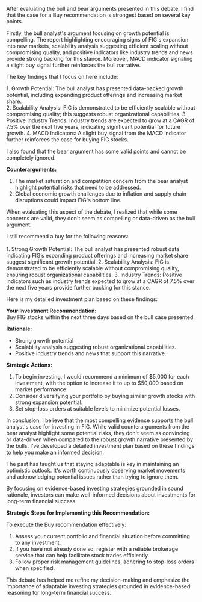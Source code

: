 After evaluating the bull and bear arguments presented in this debate,  I find that the case for a Buy recommendation is strongest based on several key points.

Firstly, the bull analyst's argument focusing on growth potential is compelling. The report highlighting encouraging signs of FIG's expansion into new markets, scalability analysis suggesting efficient scaling without compromising quality, and positive indicators like industry trends and news provide strong backing for this stance. Moreover, MACD indicator signaling a slight buy signal further reinforces the bull narrative.

The key findings that I focus on here include:

1\. Growth Potential: The bull analyst has presented data-backed growth potential, including expanding product offerings and increasing market share.\
2\. Scalability Analysis: FIG is demonstrated to be efficiently scalable without compromising quality; this suggests robust organizational capabilities.
3\. Positive Industry Trends: Industry trends are expected to grow at a CAGR of 7.5% over the next five years, indicating significant potential for future growth.
4\. MACD Indicators: A slight buy signal from the MACD indicator further reinforces the case for buying FIG stocks.

I also found that the bear argument has some valid points and cannot be completely ignored.&#x20;



**Counterarguments:**

1.  The market saturation and competition concern from the bear analyst highlight potential risks that need to be addressed.
2.  Global economic growth challenges due to inflation and supply chain disruptions could impact FIG's bottom line.

When evaluating this aspect of the debate, I realized that while some concerns are valid, they don't seem as compelling or data-driven as the bull argument.



I still recommend a buy for the following reasons:\
\
1\. Strong Growth Potential: The bull analyst has presented robust data indicating FIG’s expanding product offerings and increasing market share suggest significant growth potential.
2\. Scalability Analysis: FIG is demonstrated to be efficiently scalable without compromising quality, ensuring robust organizational capabilities.
3\. Industry Trends: Positive indicators such as industry trends expected to grow at a CAGR of 7.5% over the next five years provide further backing for this stance.

Here is my detailed investment plan based on these findings:

**Your Investment Recommendation:**\
Buy FIG stocks within the next three days based on the bull case presented.

**Rationale:**

*   Strong growth potential
*   Scalability analysis suggesting robust organizational capabilities.
*   Positive industry trends and news that support this narrative.

**Strategic Actions:**

1.  To begin investing, I would recommend a minimum of $5,000 for each investment, with the option to increase it to up to $50,000 based on market performance.
2.  Consider diversifying your portfolio by buying similar growth stocks with strong expansion potential.
3.  Set stop-loss orders at suitable levels to minimize potential losses.

In conclusion, I believe that the most compelling evidence supports the bull analyst's case for investing in FIG. While valid counterarguments from the bear analyst highlight some potential risks, they don't seem as convincing or data-driven when compared to the robust growth narrative presented by the bulls.
I've developed a detailed investment plan based on these findings to help you make an informed decision.

The past has taught us that staying adaptable is key in maintaining an optimistic outlook. It's worth continuously observing market movements and acknowledging potential issues rather than trying to ignore them.&#x20;

By focusing on evidence-based investing strategies grounded in sound rationale, investors can make well-informed decisions about investments for long-term financial success.



**Strategic Steps for Implementing this Recommendation:**

To execute the Buy recommendation effectively:

1.  Assess your current portfolio and financial situation before committing to any investment.
2.  If you have not already done so, register with a reliable brokerage service that can help facilitate stock trades efficiently.
3.  Follow proper risk management guidelines, adhering to stop-loss orders when specified.

This debate has helped me refine my decision-making and emphasize the importance of adaptable investing strategies grounded in evidence-based reasoning for long-term financial success.